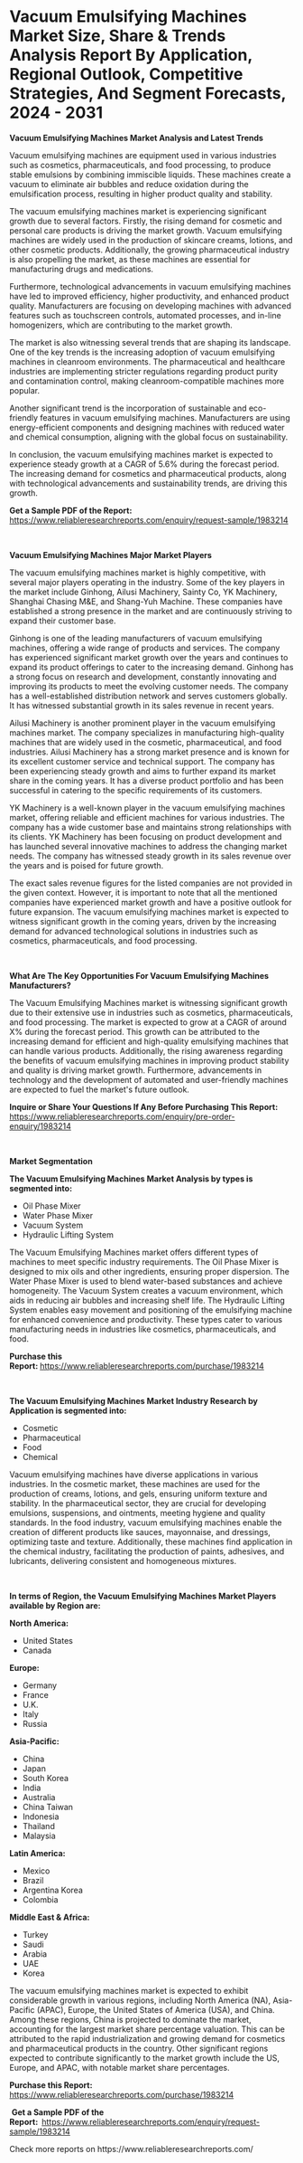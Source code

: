 <p><h1>Vacuum Emulsifying Machines Market Size, Share & Trends Analysis Report By Application, Regional Outlook, Competitive Strategies, And Segment Forecasts, 2024 - 2031</h1></p><p><strong>Vacuum Emulsifying Machines Market Analysis and Latest Trends</strong></p>
<p><p>Vacuum emulsifying machines are equipment used in various industries such as cosmetics, pharmaceuticals, and food processing, to produce stable emulsions by combining immiscible liquids. These machines create a vacuum to eliminate air bubbles and reduce oxidation during the emulsification process, resulting in higher product quality and stability.</p><p>The vacuum emulsifying machines market is experiencing significant growth due to several factors. Firstly, the rising demand for cosmetic and personal care products is driving the market growth. Vacuum emulsifying machines are widely used in the production of skincare creams, lotions, and other cosmetic products. Additionally, the growing pharmaceutical industry is also propelling the market, as these machines are essential for manufacturing drugs and medications.</p><p>Furthermore, technological advancements in vacuum emulsifying machines have led to improved efficiency, higher productivity, and enhanced product quality. Manufacturers are focusing on developing machines with advanced features such as touchscreen controls, automated processes, and in-line homogenizers, which are contributing to the market growth.</p><p>The market is also witnessing several trends that are shaping its landscape. One of the key trends is the increasing adoption of vacuum emulsifying machines in cleanroom environments. The pharmaceutical and healthcare industries are implementing stricter regulations regarding product purity and contamination control, making cleanroom-compatible machines more popular.</p><p>Another significant trend is the incorporation of sustainable and eco-friendly features in vacuum emulsifying machines. Manufacturers are using energy-efficient components and designing machines with reduced water and chemical consumption, aligning with the global focus on sustainability.</p><p>In conclusion, the vacuum emulsifying machines market is expected to experience steady growth at a CAGR of 5.6% during the forecast period. The increasing demand for cosmetics and pharmaceutical products, along with technological advancements and sustainability trends, are driving this growth.</p></p>
<p><strong>Get a Sample PDF of the Report:&nbsp;</strong> <a href="https://www.reliableresearchreports.com/enquiry/request-sample/1983214">https://www.reliableresearchreports.com/enquiry/request-sample/1983214</a></p>
<p>&nbsp;</p>
<p><strong>Vacuum Emulsifying Machines Major Market Players</strong></p>
<p><p>The vacuum emulsifying machines market is highly competitive, with several major players operating in the industry. Some of the key players in the market include Ginhong, Ailusi Machinery, Sainty Co, YK Machinery, Shanghai Chasing M&E, and Shang-Yuh Machine. These companies have established a strong presence in the market and are continuously striving to expand their customer base.</p><p>Ginhong is one of the leading manufacturers of vacuum emulsifying machines, offering a wide range of products and services. The company has experienced significant market growth over the years and continues to expand its product offerings to cater to the increasing demand. Ginhong has a strong focus on research and development, constantly innovating and improving its products to meet the evolving customer needs. The company has a well-established distribution network and serves customers globally. It has witnessed substantial growth in its sales revenue in recent years.</p><p>Ailusi Machinery is another prominent player in the vacuum emulsifying machines market. The company specializes in manufacturing high-quality machines that are widely used in the cosmetic, pharmaceutical, and food industries. Ailusi Machinery has a strong market presence and is known for its excellent customer service and technical support. The company has been experiencing steady growth and aims to further expand its market share in the coming years. It has a diverse product portfolio and has been successful in catering to the specific requirements of its customers.</p><p>YK Machinery is a well-known player in the vacuum emulsifying machines market, offering reliable and efficient machines for various industries. The company has a wide customer base and maintains strong relationships with its clients. YK Machinery has been focusing on product development and has launched several innovative machines to address the changing market needs. The company has witnessed steady growth in its sales revenue over the years and is poised for future growth.</p><p>The exact sales revenue figures for the listed companies are not provided in the given context. However, it is important to note that all the mentioned companies have experienced market growth and have a positive outlook for future expansion. The vacuum emulsifying machines market is expected to witness significant growth in the coming years, driven by the increasing demand for advanced technological solutions in industries such as cosmetics, pharmaceuticals, and food processing.</p></p>
<p>&nbsp;</p>
<p><strong>What Are The Key Opportunities For Vacuum Emulsifying Machines Manufacturers?</strong></p>
<p><p>The Vacuum Emulsifying Machines market is witnessing significant growth due to their extensive use in industries such as cosmetics, pharmaceuticals, and food processing. The market is expected to grow at a CAGR of around X% during the forecast period. This growth can be attributed to the increasing demand for efficient and high-quality emulsifying machines that can handle various products. Additionally, the rising awareness regarding the benefits of vacuum emulsifying machines in improving product stability and quality is driving market growth. Furthermore, advancements in technology and the development of automated and user-friendly machines are expected to fuel the market's future outlook.</p></p>
<p><strong>Inquire or Share Your Questions If Any Before Purchasing This Report:</strong> <a href="https://www.reliableresearchreports.com/enquiry/pre-order-enquiry/1983214">https://www.reliableresearchreports.com/enquiry/pre-order-enquiry/1983214</a></p>
<p>&nbsp;</p>
<p><strong>Market Segmentation</strong></p>
<p><strong>The Vacuum Emulsifying Machines Market Analysis by types is segmented into:</strong></p>
<p><ul><li>Oil Phase Mixer</li><li>Water Phase Mixer</li><li>Vacuum System</li><li>Hydraulic Lifting System</li></ul></p>
<p><p>The Vacuum Emulsifying Machines market offers different types of machines to meet specific industry requirements. The Oil Phase Mixer is designed to mix oils and other ingredients, ensuring proper dispersion. The Water Phase Mixer is used to blend water-based substances and achieve homogeneity. The Vacuum System creates a vacuum environment, which aids in reducing air bubbles and increasing shelf life. The Hydraulic Lifting System enables easy movement and positioning of the emulsifying machine for enhanced convenience and productivity. These types cater to various manufacturing needs in industries like cosmetics, pharmaceuticals, and food.</p></p>
<p><strong>Purchase this Report:&nbsp;</strong><a href="https://www.reliableresearchreports.com/purchase/1983214">https://www.reliableresearchreports.com/purchase/1983214</a></p>
<p>&nbsp;</p>
<p><strong>The Vacuum Emulsifying Machines Market Industry Research by Application is segmented into:</strong></p>
<p><ul><li>Cosmetic</li><li>Pharmaceutical</li><li>Food</li><li>Chemical</li></ul></p>
<p><p>Vacuum emulsifying machines have diverse applications in various industries. In the cosmetic market, these machines are used for the production of creams, lotions, and gels, ensuring uniform texture and stability. In the pharmaceutical sector, they are crucial for developing emulsions, suspensions, and ointments, meeting hygiene and quality standards. In the food industry, vacuum emulsifying machines enable the creation of different products like sauces, mayonnaise, and dressings, optimizing taste and texture. Additionally, these machines find application in the chemical industry, facilitating the production of paints, adhesives, and lubricants, delivering consistent and homogeneous mixtures.</p></p>
<p>&nbsp;</p>
<p><strong>In terms of Region, the Vacuum Emulsifying Machines Market Players available by Region are:</strong></p>
<p>
    <p> <strong> North America: </strong>
        <ul>
            <li>United States</li>
            <li>Canada</li>
        </ul>
        </p> 
    <p> <strong> Europe: </strong>
        <ul>
            <li>Germany</li>
            <li>France</li>
            <li>U.K.</li>
            <li>Italy</li>
            <li>Russia</li>
        </ul>
        </p> 
    <p> <strong> Asia-Pacific: </strong>
        <ul>
            <li>China</li>
            <li>Japan</li>
            <li>South Korea</li>
            <li>India</li>
            <li>Australia</li>
            <li>China Taiwan</li>
            <li>Indonesia</li>
            <li>Thailand</li>
            <li>Malaysia</li>
        </ul>
        </p> 
    <p> <strong> Latin America: </strong>
        <ul>
            <li>Mexico</li>
            <li>Brazil</li>
            <li>Argentina Korea</li>
            <li>Colombia</li>
        </ul>
        </p> 
    <p> <strong> Middle East & Africa: </strong>
        <ul>
            <li>Turkey</li>
            <li>Saudi</li>
            <li>Arabia</li>
            <li>UAE</li>
            <li>Korea</li>
        </ul>
    </p>
    </p>
<p><p>The vacuum emulsifying machines market is expected to exhibit considerable growth in various regions, including North America (NA), Asia-Pacific (APAC), Europe, the United States of America (USA), and China. Among these regions, China is projected to dominate the market, accounting for the largest market share percentage valuation. This can be attributed to the rapid industrialization and growing demand for cosmetics and pharmaceutical products in the country. Other significant regions expected to contribute significantly to the market growth include the US, Europe, and APAC, with notable market share percentages.</p></p>
<p><strong>Purchase this Report: </strong><a href="https://www.reliableresearchreports.com/purchase/1983214">https://www.reliableresearchreports.com/purchase/1983214</a></p>
<p>&nbsp;<strong>Get a Sample PDF of the Report:&nbsp;&nbsp;</strong><a href="https://www.reliableresearchreports.com/enquiry/request-sample/1983214">https://www.reliableresearchreports.com/enquiry/request-sample/1983214</a></p>
<p><strong></strong></p>
<p>Check more reports on https://www.reliableresearchreports.com/</p>